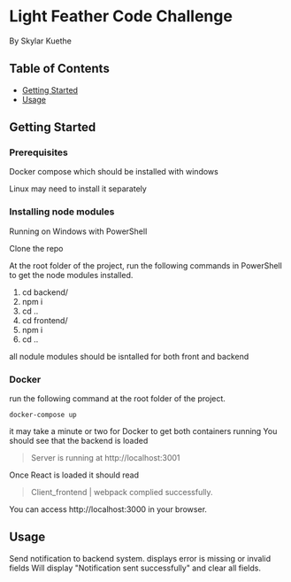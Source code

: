 # Light Feather Code Challenge

By Skylar Kuethe

## Table of Contents

- [Getting Started](#getting_started)
- [Usage](#usage)

## Getting Started <a name = "getting_started"></a>

### Prerequisites

Docker compose which should be installed with windows

Linux may need to install it separately

### Installing node modules

Running on Windows with PowerShell

Clone the repo

At the root folder of the project, run the following commands in PowerShell to get the node modules installed.

1.  cd backend/
2.  npm i
3.  cd ..
4.  cd frontend/
5.  npm i
6.  cd ..

all nodule modules should be isntalled for both front and backend

### Docker

run the following command at the root folder of the project.

    docker-compose up

it may take a minute or two for Docker to get both containers running
You should see that the backend is loaded

> Server is running at http://localhost:3001

Once React is loaded it should read

> Client_frontend | webpack complied successfully.

You can access http://localhost:3000 in your browser.

## Usage <a name = "usage"></a>

Send notification to backend system.
displays error is missing or invalid fields
Will display "Notification sent successfully" and clear all fields.
